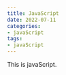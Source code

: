 ```yaml
---
title: JavaScript
date: 2022-07-11
categories:
- javaScript
tags:
- javaScript
---
```


This is javaScript.